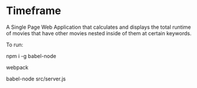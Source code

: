 # Timeframe
A Single Page Web Application that calculates and displays the total runtime of movies that have other movies nested inside of them at certain keywords.

To run:

npm i -g babel-node

webpack

babel-node src/server.js
